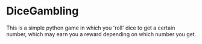 # DiceGambling
This is a simple python game in which you 'roll' dice to get a certain number, which may earn you a reward depending on which number you get.
